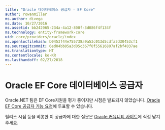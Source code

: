 ```yaml
---
title: "Oracle 데이터베이스 공급자 - EF Core"
author: rowanmiller
ms.author: divega
ms.date: 10/27/2016
ms.assetid: bb242065-234a-4a12-800f-3d086f4f134f
ms.technology: entity-framework-core
uid: core/providers/oracle/index
ms.openlocfilehash: b0453f44e755738a9a53c013d5cdfa3d30453cf1
ms.sourcegitcommit: 6ed04bb05a3d05c367f0f55616807af2bf4037ae
ms.translationtype: HT
ms.contentlocale: ko-KR
ms.lasthandoff: 02/27/2018
---
```

# <a name="oracle-ef-core-database-provider"></a>Oracle EF Core 데이터베이스 공급자

Oracle.NET 팀은 EF Core지원을 평가 중이지만 시점은 발표되지 않았습니다. [Oracle EF Core 공급자 기능 요청](https://apex.oracle.com/pls/apex/f?p=18357:39:105422858407495::NO::P39_ID:28241)에 투표할 수 있습니다.

릴리스 시점 등을 비롯한 이 공급자에 대한 질문은 [Oracle 커뮤니티 사이트](https://community.oracle.com/)에 직접 남겨 주세요.
